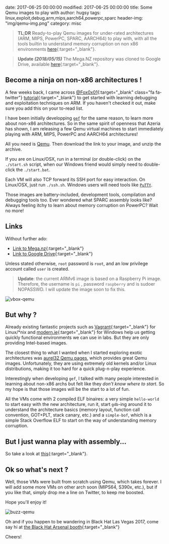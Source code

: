 date: 2017-06-25 00:00:00
modified: 2017-06-25 00:00:00
title: Some Qemu images to play with
author: hugsy
tags: linux,exploit,debug,arm,mips,aarch64,powerpc,sparc
header-img: "img/qemu-img.png"
category: misc

> **TL;DR**
> Ready-to-play Qemu images for under-rated architectures (ARM, MIPS, PowerPC,
> SPARC, AARCH64) to play with, with all the tools builtin to understand memory
> corruption on non x86 environments
> [here](https://mega.nz/#F!oMoVzQaJ!iS73iiQQ3t_6HuE-XpnyaA){:target="_blank"}.

> **Update _(2018/05/15)_**
> The Mega.NZ repository was cloned to Google Drive, available
> [here](https://drive.google.com/drive/folders/107uMlL_DS8yD2TS_0yrHXBDnLOj44a8P?usp=sharing){:target="_blank"}.


## Become a ninja on non-x86 architectures !

A few weeks back, I came across  [@Fox0x01](https://twitter.com/@Fox0x01){:target="_blank" class="fa fa-twitter"} [tutorial](https://azeria-labs.com/writing-arm-assembly-part-1/){:target="_blank"} to get started with learning debugging and exploitation techniques on ARM. If you haven't checked it out, make sure you add this on your to-read list.

I have been initially developping [`gef`](https://github.com/hugsy/gef.git) for the same reason, to learn more about non-x86 architectures. So in the same spirit of openness that Azeria has shown, I am releasing a few Qemu virtual machines to start immediately playing with ARM, MIPS, PowerPC and AARCH64 architectures!

All you need is [Qemu](http://www.qemu.org). Then download the link to your image, and unzip the archive.

If you are on Linux/OSX, run in a terminal (or double-click) on the `./start.sh` script, when our Windows friend would simply need to double-click the `./start.bat`.

Each VM will also TCP forward its SSH port for easy interaction. On Linux/OSX, just run `./ssh.sh`. Windows users will need tools like [`PuTTY`](http://www.putty.org).

Those images are battery-included, development tools, compilation and debugging tools too. Ever wondered what SPARC assembly looks like? Always feeling itchy to learn about memory corruption on PowerPC? Wait no more!


## Links

Without further ado:

  * [Link to Mega.nz](https://mega.nz/#F!oMoVzQaJ!iS73iiQQ3t_6HuE-XpnyaA){:target="_blank"}
  * [Link to Google Drive](https://drive.google.com/drive/folders/107uMlL_DS8yD2TS_0yrHXBDnLOj44a8P?usp=sharing"){:target="_blank"}

Unless stated otherwise, `root` password is `root`, and an low privilege account called `user` is created.

> **Update**: the current ARMv6 image is based on a Raspberry Pi image. Therefore, the username is `pi` , password `raspberry` and is sudoer NOPASSWD. I will update the image soon to fix this.

![vbox-qemu](/assets/images/vbox.png)


## But why ?

Already existing fantastic projects such as [Vagrant](https://atlas.hashicorp.com/boxes/search){:target="_blank"} for Linux/*nix and [modern.ie](https://developer.microsoft.com/en-us/microsoft-edge/tools/vms/){:target="_blank"} for Windows help us getting quickly functional environments we can use in labs. But they are only providing Intel-based images.

The closest thing to what I wanted when I started exploring exotic architectures was [aurel32 Qemu pages](https://people.debian.org/~aurel32/qemu/), which provides great Qemu images. Unfortunately, they are using extremely old kernels and/or Linux distributions, making it too hard for a quick plug-n-play experience.

Interestingly when developing `gef`, I talked with many people interested in learning about non-x86 archs but felt like they _don't know where to start_. So my hope is that those images will be the start to a lot of fun.

All the VMs come with 2 compiled ELF binaires: a very simple `hello-world` to start easy with the new architecture, run it, start `gdb`-ing around it to understand the architecture basics (memory layout, function call convention, GOT+PLT, stack canary, etc.) and a `simple-bof`, which is a simple Stack Overflow ELF to start on the way of understanding memory corruption.


## But I just wanna play with assembly...

So take a look at [this](https://github.com/hugsy/cemu){:target="_blank"}.


## Ok so what's next ?

Well, those VMs were built from scratch using Qemu, which takes forever. I will add some more VMs on other arch soon (MIPS64, S390x, etc.), but if you like that, simply drop me a line on Twitter, to keep me boosted.

Hope you'll enjoy it!

![buzz-qemu](https://i.imgflip.com/1ri3fi.jpg)

Oh and if you happen to be wandering in Black Hat Las Vegas 2017, come say hi at [the Black Hat Arsenal booth](https://www.blackhat.com/us-17/arsenal/schedule/index.html#gdb-enhanced-features-gef-8048){:target="_blank"}

Cheers!
